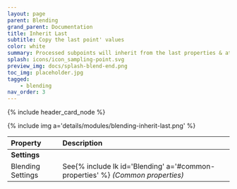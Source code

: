 ```yaml
---
layout: page
parent: Blending
grand_parent: Documentation
title: Inherit Last
subtitle: Copy the last point' values
color: white
summary: Processed subpoints will inherit from the last properties & attributes. Nothing fancy about it.
splash: icons/icon_sampling-point.svg
preview_img: docs/splash-blend-end.png
toc_img: placeholder.jpg
tagged: 
    - blending
nav_order: 3
---
```


{% include header_card_node %}

{% include img a='details/modules/blending-inherit-last.png' %} 

| Property       | Description          |
|:-------------|:------------------|
|**Settings**||
| Blending Settings           | See{% include lk id='Blending' a='#common-properties' %} *(Common properties)* |